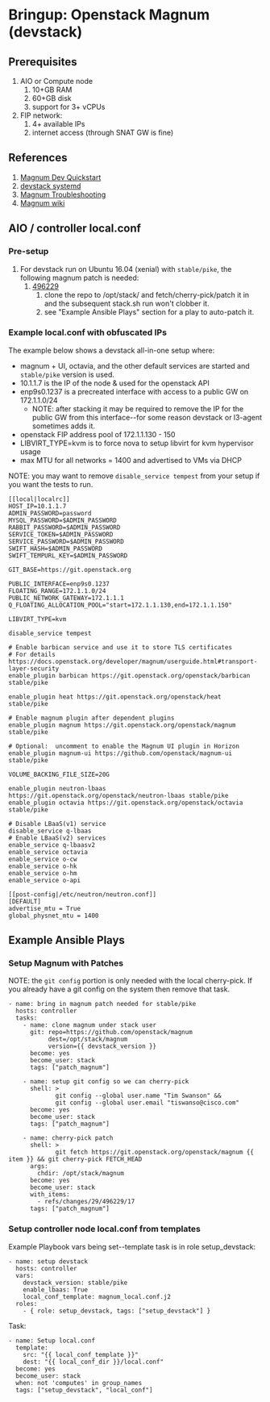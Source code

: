 # Bringup:  Openstack Magnum (devstack)

## Prerequisites
1. AIO or Compute node
   1. 10+GB RAM
   1. 60+GB disk
   1. support for 3+ vCPUs
1. FIP network:
   1. 4+ available IPs
   1. internet access (through SNAT GW is fine)

## References
1. [Magnum Dev Quickstart](https://docs.openstack.org/magnum/latest/contributor/quickstart.html)
1. [devstack systemd](https://docs.openstack.org/devstack/latest/systemd.html)
1. [Magnum Troubleshooting](https://docs.openstack.org/magnum/latest/admin/troubleshooting-guide.html)
1. [Magnum wiki](https://wiki.openstack.org/wiki/Magnum)

## AIO / controller local.conf

### Pre-setup
1. For devstack run on Ubuntu 16.04 (xenial) with `stable/pike`, the following magnum patch is needed:
   1. [496229](https://review.openstack.org/#/c/496229/)
      1. clone the repo to /opt/stack/ and fetch/cherry-pick/patch it in and the subsequent stack.sh
         run won't clobber it.
      1. see "Example Ansible Plays" section for a play to auto-patch it.

### Example local.conf with obfuscated IPs

The example below shows a devstack all-in-one setup where:
- magnum + UI, octavia, and the other default services are started and `stable/pike` version is used.
- 10.1.1.7 is the IP of the node & used for the openstack API
- enp9s0.1237 is a precreated interface with access to a public GW on 172.1.1.0/24
  - NOTE: after stacking it may be required to remove the IP for the public GW from
    this interface--for some reason devstack or l3-agent sometimes adds it.
- openstack FIP address pool of 172.1.1.130 - 150
- LIBVIRT_TYPE=kvm is to force nova to setup libvirt for kvm hypervisor usage
- max MTU for all networks = 1400 and advertised to VMs via DHCP


NOTE: you may want to remove `disable_service tempest` from your setup if you want the tests to run.


```shell
[[local|localrc]]
HOST_IP=10.1.1.7
ADMIN_PASSWORD=password
MYSQL_PASSWORD=$ADMIN_PASSWORD
RABBIT_PASSWORD=$ADMIN_PASSWORD
SERVICE_TOKEN=$ADMIN_PASSWORD
SERVICE_PASSWORD=$ADMIN_PASSWORD
SWIFT_HASH=$ADMIN_PASSWORD
SWIFT_TEMPURL_KEY=$ADMIN_PASSWORD

GIT_BASE=https://git.openstack.org

PUBLIC_INTERFACE=enp9s0.1237
FLOATING_RANGE=172.1.1.0/24
PUBLIC_NETWORK_GATEWAY=172.1.1.1
Q_FLOATING_ALLOCATION_POOL="start=172.1.1.130,end=172.1.1.150"

LIBVIRT_TYPE=kvm

disable_service tempest

# Enable barbican service and use it to store TLS certificates
# For details https://docs.openstack.org/developer/magnum/userguide.html#transport-layer-security
enable_plugin barbican https://git.openstack.org/openstack/barbican stable/pike

enable_plugin heat https://git.openstack.org/openstack/heat stable/pike

# Enable magnum plugin after dependent plugins
enable_plugin magnum https://git.openstack.org/openstack/magnum stable/pike

# Optional:  uncomment to enable the Magnum UI plugin in Horizon
enable_plugin magnum-ui https://github.com/openstack/magnum-ui stable/pike

VOLUME_BACKING_FILE_SIZE=20G

enable_plugin neutron-lbaas https://git.openstack.org/openstack/neutron-lbaas stable/pike
enable_plugin octavia https://git.openstack.org/openstack/octavia stable/pike

# Disable LBaaS(v1) service
disable_service q-lbaas
# Enable LBaaS(v2) services
enable_service q-lbaasv2
enable_service octavia
enable_service o-cw
enable_service o-hk
enable_service o-hm
enable_service o-api

[[post-config|/etc/neutron/neutron.conf]]
[DEFAULT]
advertise_mtu = True
global_physnet_mtu = 1400

```

## Example Ansible Plays
### Setup Magnum with Patches

NOTE: the `git config` portion is only needed with the local cherry-pick.  If you already have a git config on
the system then remove that task.

```
- name: bring in magnum patch needed for stable/pike
  hosts: controller
  tasks:
    - name: clone magnum under stack user
      git: repo=https://github.com/openstack/magnum
           dest=/opt/stack/magnum
           version={{ devstack_version }}
      become: yes
      become_user: stack
      tags: ["patch_magnum"]

    - name: setup git config so we can cherry-pick
      shell: >
             git config --global user.name "Tim Swanson" &&
             git config --global user.email "tiswanso@cisco.com"
      become: yes
      become_user: stack
      tags: ["patch_magnum"]

    - name: cherry-pick patch
      shell: >
             git fetch https://git.openstack.org/openstack/magnum {{ item }} && git cherry-pick FETCH_HEAD
      args:
        chdir: /opt/stack/magnum
      become: yes
      become_user: stack
      with_items:
        - refs/changes/29/496229/17
      tags: ["patch_magnum"]

```

### Setup controller node local.conf from templates

Example Playbook vars being set--template task is in role setup_devstack:

```
- name: setup devstack
  hosts: controller
  vars:
    devstack_version: stable/pike
    enable_lbaas: True
    local_conf_template: magnum_local.conf.j2
  roles:
    - { role: setup_devstack, tags: ["setup_devstack"] }
```


Task:

```
- name: Setup local.conf
  template:
    src: "{{ local_conf_template }}"
    dest: "{{ local_conf_dir }}/local.conf"
  become: yes
  become_user: stack
  when: not 'computes' in group_names
  tags: ["setup_devstack", "local_conf"]
```

